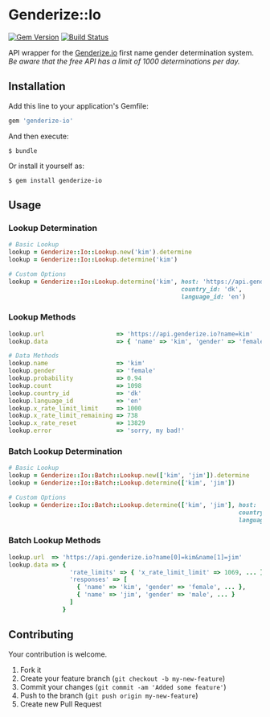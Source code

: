 # Genderize::Io

[![Gem Version](https://badge.fury.io/rb/genderize-io.svg)](http://badge.fury.io/rb/genderize-io)
[![Build Status](https://travis-ci.org/drexed/genderize-io.svg?branch=master)](https://travis-ci.org/drexed/genderize-io)

API wrapper for the [Genderize.io](https://genderize.io) first name gender determination system.
*Be aware that the free API has a limit of 1000 determinations per day.*

## Installation

Add this line to your application's Gemfile:

```ruby
gem 'genderize-io'
```

And then execute:

    $ bundle

Or install it yourself as:

    $ gem install genderize-io

## Usage

### Lookup Determination

```ruby
# Basic Lookup
lookup = Genderize::Io::Lookup.new('kim').determine
lookup = Genderize::Io::Lookup.determine('kim')

# Custom Options
lookup = Genderize::Io::Lookup.determine('kim', host: 'https://api.genderize.io?api_key=xxx',
                                                country_id: 'dk',
                                                language_id: 'en')
```

### Lookup Methods

```ruby
lookup.url                    => 'https://api.genderize.io?name=kim'
lookup.data                   => { 'name' => 'kim', 'gender' => 'female', ... }

# Data Methods
lookup.name                   => 'kim'
lookup.gender                 => 'female'
lookup.probability            => 0.94
lookup.count                  => 1098
lookup.country_id             => 'dk'
lookup.language_id            => 'en'
lookup.x_rate_limit_limit     => 1000
lookup.x_rate_limit_remaining => 738
lookup.x_rate_reset           => 13829
lookup.error                  => 'sorry, my bad!'
```

### Batch Lookup Determination

```ruby
# Basic Lookup
lookup = Genderize::Io::Batch::Lookup.new(['kim', 'jim']).determine
lookup = Genderize::Io::Batch::Lookup.determine(['kim', 'jim'])

# Custom Options
lookup = Genderize::Io::Batch::Lookup.determine(['kim', 'jim'], host: 'https://api.genderize.io?api_key=xxx',
                                                                country_id: 'dk',
                                                                language_id: 'en')
```

### Batch Lookup Methods

```ruby
lookup.url  => 'https://api.genderize.io?name[0]=kim&name[1]=jim'
lookup.data => {
                 'rate_limits' => { 'x_rate_limit_limit' => 1069, ... },
                 'responses' => [
                   { 'name' => 'kim', 'gender' => 'female', ... },
                   { 'name' => 'jim', 'gender' => 'male', ... }
                 ]
               }
```

## Contributing

Your contribution is welcome.

1. Fork it
2. Create your feature branch (`git checkout -b my-new-feature`)
3. Commit your changes (`git commit -am 'Added some feature'`)
4. Push to the branch (`git push origin my-new-feature`)
5. Create new Pull Request
